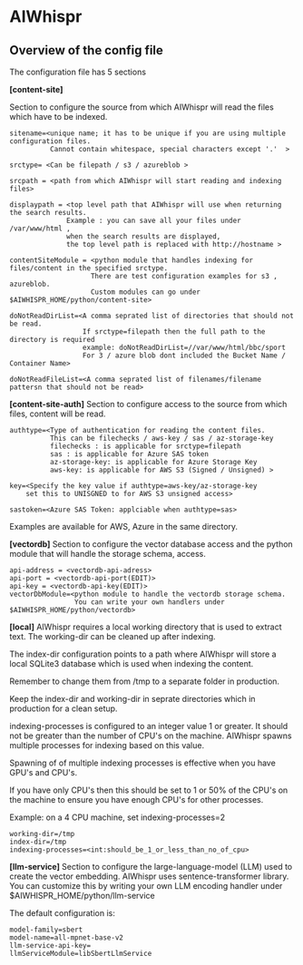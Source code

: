 
# AIWhispr

## Overview of the config file

The configuration file has 5 sections

**[content-site]**

Section to configure the source from which AIWhispr will read the files which have to be indexed. 
```
sitename=<unique name; it has to be unique if you are using multiple configuration files. 
          Cannot contain whitespace, special characters except '.'  >

srctype= <Can be filepath / s3 / azureblob >

srcpath = <path from which AIWhispr will start reading and indexing files>

displaypath = <top level path that AIWhispr will use when returning the search results. 
              Example : you can save all your files under /var/www/html , 
              when the search results are displayed, 
              the top level path is replaced with http://hostname >

contentSiteModule = <python module that handles indexing for files/content in the specified srctype.
                    There are test configuration examples for s3 , azureblob. 
                    Custom modules can go under $AIWHISPR_HOME/python/content-site>

doNotReadDirList=<A comma seprated list of directories that should not be read.
                  If srctype=filepath then the full path to the directory is required
                  example: doNotReadDirList=//var/www/html/bbc/sport
                  For 3 / azure blob dont included the Bucket Name / Container Name>

doNotReadFileList=<A comma seprated list of filenames/filename pattersn that should not be read>
```

**[content-site-auth]**
Section to configure access to the source from which files, content will be read.

```
authtype=<Type of authentication for reading the content files. 
          This can be filechecks / aws-key / sas / az-storage-key 
          filechecks : is applicable for srctype=filepath
          sas : is applicable for Azure SAS token
          az-storage-key: is applicable for Azure Storage Key
          aws-key: is applicable for AWS S3 (Signed / Unsigned) >

key=<Specify the key value if authtype=aws-key/az-storage-key
    set this to UNISGNED to for AWS S3 unsigned access>

sastoken=<Azure SAS Token: applciable when authtype=sas>
```

Examples are available for AWS, Azure in the same directory.

**[vectordb]**
Section to configure the vector database access and the python module that will handle the storage schema, access.

```
api-address = <vectordb-api-adress>
api-port = <vectordb-api-port(EDIT)>
api-key = <vectordb-api-key(EDIT)>
vectorDbModule=<python module to handle the vectordb storage schema. 
                You can write your own handlers under $AIWHISPR_HOME/python/vectordb>
```

**[local]**
AIWhispr requires a local working directory that is used to extract text.
The working-dir can be cleaned up after indexing.

The index-dir configuration points to a path where AIWhispr will store a local SQLite3 database which is used when indexing the content. 

Remember to change them from /tmp to a separate folder in production. 

Keep the index-dir and working-dir in seprate directories which in production for a clean setup.

indexing-processes is configured  to an integer value 1 or greater. It should not be greater than the number of CPU's on the machine.
AIWhispr spawns multiple processes for indexing based on this value.

Spawning of of multiple indexing processes is effective when you have GPU's and CPU's.

If you have only CPU's  then this should be set to 1 or 50% of the CPU's on the machine to ensure you have enough CPU's for other processes.

Example: on a 4 CPU machine, set  indexing-processes=2
```
working-dir=/tmp
index-dir=/tmp
indexing-processes=<int:should_be_1_or_less_than_no_of_cpu>
```

**[llm-service]**
Section to configure the large-language-model (LLM) used to create the vector embedding. 
AIWhispr uses sentence-transformer library.
You can customize this by writing your own LLM encoding handler under $AIWHISPR_HOME/python/llm-service

The default configuration is:

```
model-family=sbert
model-name=all-mpnet-base-v2
llm-service-api-key=
llmServiceModule=libSbertLlmService
```
